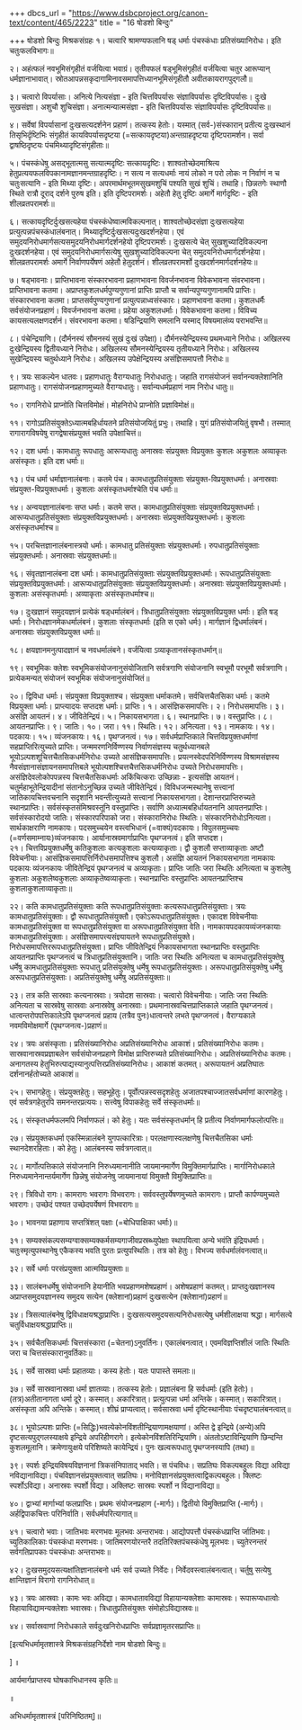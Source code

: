+++
dbcs_url = "https://www.dsbcproject.org/canon-text/content/465/2223"
title = "16 षोडशो बिन्दुः"

+++
षोडशो बिन्दुः
मिश्रकसंग्रहः
१। चत्वारि श्रामण्यफलानि षड् धर्माः पंचस्कंधाः प्रतिसंख्यानिरोधः। इति चतुःफलविभागः॥

२। अहंत्फलं नवभूमिसंगृहीतं वर्जयित्वा भवाग्रं। तृतीयफलं षड्भूमिसंगृहीतं वर्जयित्वा चतुर आरूप्यान् धर्मज्ञानाभावात्। स्रोतआपन्नसकृदागामिनावसमापत्तिध्यानभूमिसंगृहीतौ अवीतकायरागपुद्गलौ॥

३। चत्वारो विपर्यासाः। अनित्ये नित्यसंज्ञा - इति चित्तविपर्यासः संज्ञाविपर्यासः दृष्टिविपर्यासः। दुःखे सुखसंज्ञा। अशुचौ शुचिसंज्ञा। अनात्मन्यात्मसंज्ञा - इति चित्तविपर्यासः संज्ञाविपर्यासः दृष्टिविपर्यासः॥

४। सर्वेषां विपर्यासानां दुःखसत्यदर्शनेन प्रहाणं। तत्कस्य हेतोः। यस्मात् (सर्व-)संस्कारान् प्रतीत्य दुःखस्थानं तिसृभिर्दृष्टिभिः संगृहीतं कायविपर्यासदृष्टया (=सत्कायदृष्टया)अन्तग्राहदृष्टया दृष्टिपरामर्शन। सर्वा द्वाषष्ठिदृष्टयः पंचमिथ्यादृष्टिसंगृहीताः॥

५। पंचस्कंधेषु असद्भूतात्मसु सत्यात्मदृष्टिः सत्कायदृष्टिः। शाश्वतोच्छेदमाश्रित्य हेतुप्रत्ययफलविपकानामज्ञानमन्तग्राहदृष्टिः। न सत्य न सत्यधर्माः नायं लोको न परो लोकः न निर्वाणं न च चतुःसत्यानि - इति मिथ्या दृष्टिः। अपरमार्थमभूतमसुखमशुचिं पश्यति सुखं शुचिं। तथाहि। छिन्नतगेः स्थाणौ स्थिते रात्रौ दूराद् दर्शने पुरुष इति। इति दृष्टिपरामर्शः। अहेतौ हेतु दृष्टिः अमार्गे मार्गदृष्टिः - इति शीलव्रतपरामर्शः॥

६। सत्कायदृष्टिर्दुःखसत्यहेया पंचस्कंधेष्वात्मविकल्पनात्। शाश्वतोच्छेदसंज्ञा दुःखसत्यहेया प्रत्युत्पन्नपंचस्कंधालंबनात्। मिथ्यादृष्टिर्दुःखसत्यदुःखदर्शनहेया। एवं समुदयनिरोधमार्गसत्यसमुदयनिरोधमार्गदर्शनहेयो दृष्टिपरामर्शः। दुःखसत्ये चेत् सुखशुच्यादिविकल्पना दुःखदर्शनहेया। एवं समुदयनिरोधमार्गसत्येषु सुखशुच्यादिविकल्पना चेत् समुदयनिरोधमार्गदर्शनहेया। शीलव्रतपरामर्शः अमार्गे निर्वाणपर्येषणं अहेतौ हेतुदर्शनं। शीलव्रतपरामर्शो दुःखदर्शनमार्गदर्शनहेयः॥

७। षड्भावनाः। प्राप्तिभावना संस्कारभावना प्रहाणभावना विवर्जनभावना विवेकभावना संवरभावना। प्राप्तिभावना कतमा। अप्राप्तकुशलधर्मपुण्यगुणानां प्राप्तिः प्राप्तौ च सर्वान्यपुण्यगुणानामपि प्राप्तिः। संस्कारभावना कतमा। प्राप्तसर्वपुण्यगुणानां प्रत्युत्पन्नाध्वसंस्कारः। प्रहाणभावना कतमा। कुशलधर्मैः सर्वसंयोजनप्रहाणं। विवर्जनभावना कतमा। प्रहेया अकुशलधर्माः। विवेकभावना कतमा। विविच्य कायसत्यलक्षणदर्शनं। संवरभावना कतमा। षडिन्द्रियाणि समलानि यस्माद् विषयमालंव्य पराभवन्ति॥

८। पंचेन्द्रियाणि। (दौर्मनस्यं सौमनस्यं सुखं दुःखं उपेक्षा)। दौर्मनस्येन्द्रियस्य प्रथमध्याने निरोधः। अखिलस्य दुःखेन्द्रियस्य द्वितीयध्याने निरोधः। अखिलस्य सौमनस्येन्द्रियस्य तृतीयध्याने निरोधः। अखिलस्य सुखेन्द्रियस्य चतुर्थध्याने निरोधः। अखिलस्य उपेक्षेन्द्रियस्य असंज्ञिसमापत्तौ निरोधः॥

९। त्रयः साकल्येन धातवः। प्रहाणधातुः वैराग्यधातुः निरोधधातुः। जहाति रागसंयोजनं सर्वानन्यक्लेशानिति प्रहाणधातुः। रागसंयोजनप्रहाणमुच्यते वैराग्यधातुः। सर्वान्यधर्मप्रहाणं नाम निरोध धातुः॥

१०। रागनिरोधे प्राप्नोति चित्तविमोक्षं। मोहनिरोधे प्राप्नोति प्रज्ञाविमोक्षं॥

११। रागोऽप्रतिसंयुक्तेऽध्यात्मबहिर्धायतने प्रतिसंयोजयितुं प्रभुः। तथाहि। युगं प्रतिसंयोजयितुं वृषभौ। तस्मात् रागारागविषयेषु रागद्वेषासंप्रयुक्तं भवति उपेक्षाचित्तं॥

१२। दश धर्माः। कामधातुः रूपधातुः आरूप्यधातुः अनास्रवः संप्रयुक्तः विप्रयुक्तः कुशलः अकुशलः अव्याकृतः असंस्कृतः। इति दश धर्माः॥

१३। पंच धर्मा धर्माज्ञानालंबनाः। कतमे पंच। कामधातुप्रतिसंयुक्ताः संप्रयुक्त-विप्रयुक्तधर्माः। अनास्रवाः संप्रयुक्त-विप्रयुक्तधर्माः। कुशलाः असंस्कृतधर्माश्चेति पंच धर्माः॥

१४। अन्वयज्ञानालंबनाः सप्त धर्माः। कतमे सप्त। कामधातुप्रतिसंयुक्ताः संप्रयुक्तविप्रयुक्तधर्माः। आरूप्यधातुप्रतिसंयुक्ताः संप्रयुक्तविप्रयुक्तधर्माः। अनास्रवाः संप्रयुक्तविप्रयुक्तधर्माः। कुशलाः असंस्कृतधर्माश्च॥

१५। परचित्तज्ञानालंबनास्त्रयो धर्माः। कामधातु प्रतिसंयुक्ताः संप्रयुक्तधर्माः। रुपधातुप्रतिसंयुक्ताः संप्रयुक्तधर्माः। अनास्रवाः संप्रयुक्तधर्माः॥

१६। संवृतज्ञानालंबना दश धर्माः। कामधातुप्रतिसंयुक्ताः संप्रयुक्तविप्रयुक्तधर्माः। रूपधातुप्रतिसंयुक्ताः संप्रयुक्तविप्रयुक्तधर्माः। आरूप्यधातुप्रतिसंयुक्ताः संप्रयुक्तविप्रयुक्तधर्माः। अनास्रवाः संप्रयुक्तविप्रयुक्तधर्माः। कुशलाः असंस्कृतधर्माः। अव्याकृताः असंस्कृतधर्माश्च॥

१७। दुःखज्ञानं समुदयज्ञानं प्रत्येकं षड्धर्मालंबनं। त्रिधातुप्रतिसंयुक्ताः संप्रयुक्तविप्रयुक्त धर्माः। इति षड् धर्माः। निरोधज्ञानमेकधर्मालंबनं। कुशलाः संस्कृतधर्माः (इति स एको धर्मः)। मार्गज्ञानं द्विधर्मालंबनं। अनास्रवाः संप्रयुक्तविप्रयुक्त धर्माः॥

१८। क्षयज्ञानमनुत्पादज्ञानं च नवधर्मालंबने। वर्जयित्वा ऽव्याकृतानसंस्कृतधर्मान्॥

१९। स्वभूमिकः क्लेशः स्वभूमिकसंयोजनानुसंयोजितानि सर्वत्रगाणि संयोजनानि स्वभूमौ परभूमौ सर्वत्रगाणि। प्रत्येकमन्यत् संयोजनं स्वभूमिक संयोजनानुसंयोजितं॥

२०। द्विविधा धर्माः। संप्रयुक्ता विप्रयुक्ताश्च। संप्रयुक्ता धर्माकतमे। सर्वचित्तचैतसिका धर्माः। कतमे विप्रयुक्ता धर्माः। प्राप्त्यादयः सप्तदश धर्माः। प्राप्तिः। १। आसंज्ञिकसमापत्तिः। २। निरोधसमापत्तिः। ३। असंज्ञि आयतनं। ४। जीवितेन्द्रियं। ५। निकायसभागता। ६। स्थानप्राप्तिः। ७। वस्तुप्राप्तिः। ८। आयतनप्राप्तिः। ९। जातिः। १०। जरा। ११। स्थितिः। १२। अनित्यता। १३। नामकायः। १४। पदकायः। १५। व्यंजनकायः। १६। पृथग्जनत्वं। १७। सर्वधर्मप्राप्तिकाले चित्तविप्रयुक्तधर्माणां सहप्राप्तिरित्युच्यते प्राप्तिः। जन्ममरणनिर्विण्णस्य निर्वाणसंज्ञस्य चतुर्थध्यानबले भूयोऽल्पशशूचित्तचैतसिकधर्मनिरोधः उच्यते आसंज्ञिकसमापत्तिः। प्रयत्नस्वेदपरिनिर्विण्णस्य विश्रामसंज्ञस्य नैवसंज्ञानासंज्ञायनसमापत्तिबले भूयोल्पशश्चित्तचैत्तसिकधर्मनिरोधः उच्यते निरोधसमापत्तिः। असंज्ञिदेवलोकोपपन्नस्य चित्तचैतसिकधर्माः अकिंचित्कराः उच्छिन्नाः - इत्यसंज्ञि आयतनं। चतुर्महाभूतेन्द्रियादीनां संतानोऽनुच्छिन्न उच्यते जीवितेन्द्रियं। विविधजन्मस्थानेषु सत्त्वानां जातिकायचित्तवचनानि सदृशानि भवन्तीत्युच्यते सत्त्वानां निकायसभागता। देशान्तरप्राप्तिरुच्यते स्थानप्राप्तिः। सर्वसंस्कृतसंमिश्रवस्तूनि वस्तुप्राप्तिः। सर्वाणि अध्यात्मबहिर्धायतनानि आयतनप्राप्तिः। सर्वसंस्कारोदयो जातिः। संस्कारपरिपाको जरा। संस्कारानिरोधः स्थितिः। संस्कारनिरोधोऽनित्यता। सार्थकाक्षराणि नामकायः। पदसमुच्चयेन वस्त्वभिधानं (=वाक्यं)पदकायः। विपुलसमुच्चयः (=वर्णसमाम्नायः)व्यंजनकायः। आर्यानास्रवमार्गाप्राप्तिः पृथग्जनत्वं। इति सप्तदश।  
२१। चित्तविप्रयुक्तधर्मेषु कतिकुशलाः कत्यकुशलाः कत्यव्याकृताः। द्वौ कुशलौ सप्ताव्याकृताः अष्टौ विवेचनीयाः। आसंज्ञिकसमापत्तिर्निरोधसमापत्तिश्च कुशलौ। असंज्ञि आयतनं निकायसभागता नामकायः पदकायः व्यंजनकायः जीवितेन्द्रियं पृथग्जनत्वं च अव्याकृताः। प्राप्तिः जातिः जरा स्थितिः अनित्यता च कुशलेषु कुशलाः अकुशलेष्वकुशलाः अव्याकृतेष्वव्याकृताः। स्थानप्राप्तिः वस्तुप्राप्तिः आयतनप्राप्तिश्च कुशलाकुशलाव्याकृताः॥

२२। कति कामधातुप्रतिसंयुक्ताः कति रूपधातुप्रतिसंयुक्ताः कत्यरूपधातुप्रतिसंयुक्ताः। त्रयः कामधातुप्रतिसंयुक्ताः। द्वौ रूपधातुप्रतिसंयुक्तौ। एकोऽरूपधातुप्रतिसंयुक्तः। एकादश विवेचनीयाः कामधातुप्रतिसंयुक्ता वा रूपधातुप्रतिसंयुक्ता वा अरूपधातुप्रतिसंयुक्ता वेति। नामकायपदकायव्यंजनकायाः कामधातुप्रतिसंयुक्ताः। असंज्ञिसमापत्त्यसंज्ञ्यायतने रूपधातुप्रतिसंयुक्ते। निरोधसमापत्तिररूपधातुप्रतिसंयुक्ता। प्राप्तिः जीवितेन्द्रियं निकायसभागता स्थानप्राप्तिः वस्तुप्राप्तिः आयतनप्राप्तिः पृथग्जनत्वं च त्रिधातुप्रतिसंयुक्तानि। जातिः जरा स्थितिः अनित्यता च कामधातुप्रतिसंयुक्तेषु धर्मेषु कामधातुप्रतिसंयुक्ताः रूपधातु प्रतिसंयुक्तेषु धर्मेषु रूपधातुप्रतिसंयुक्ताः। अरूपधातुप्रतिसंयुक्तेषु धर्मेषु अरूपधातुप्रतिसंयुक्ताः। अप्रतिसंयुक्तेषु धर्मेषु अप्रतिसंयुक्ताः॥

२३। तत्र कति सास्रवाः कत्यनास्रवाः। त्रयोदश सास्रवाः। चत्वारो विवेचनीयाः। जातिः जरा स्थितिः अनित्यता च सास्रवेषु सास्रवाः अनास्रवेषु अनास्रवाः। प्रथमानास्रवचित्तप्राप्तिकाले जहाति पृथग्जनत्वं। धात्वन्तरोपपत्तिकालेऽपि पृथग्जनत्वं प्रहाय (तत्रैव पुनः)धात्वन्तरे लभते पृथग्जनत्वं। वैराग्यकाले नवमविमोक्षमार्गे (पृथग्जनत्व-)प्रहाणं॥

२४। त्रयः असंस्कृताः। प्रतिसंख्यानिरोधः अप्रतिसंख्यानिरोधः आकाशं। प्रतिसंख्यानिरोधः कतमः। सास्रवानास्रवप्रज्ञाबलेन सर्वसंयोजनप्रहाणे विमोक्ष प्राप्तिरुच्यते प्रतिसंख्यानिरोधः। अप्रतिसंख्यानिरोधः कतमः। अनागतस्य हेतुभिरुत्पाद्यस्यानुत्पत्तिरप्रतिसंख्यानिरोधः। आकाशं कतमत्। अरूपायतनं अप्रतिघातः दर्शनानर्हतोच्यते आकाशं॥

२५। सभागहेतुः। संप्रयुक्तहेतुः। सहभूहेतुः। पूर्वोत्पन्नस्वसदृशहेतुः अजातपश्चाज्जातसर्वधर्माणां कारणहेतुः। एवं सर्वत्रगहेतुरपि समनन्तरप्रत्ययः। सत्त्वेषु विपाकहेतुः सर्वे संस्कृतधर्माः॥

२६। संस्कृतधर्मफलमपि निर्वाणफलं। को हेतुः। यतः सर्वसंस्कृतधर्मान् हि प्रतीत्य निर्वाणमार्गफलोत्पत्तिः॥

२७। संप्रयुक्तकधर्मा एकस्मिन्नालंबने युगपत्कारित्राः। परलक्षणास्वलक्षणेषु चित्तचैतसिका धर्माः स्थानदेशरहिताः। को हेतुः। आलंबनस्य सर्वत्रगत्वात्॥

२८। मार्गोत्पत्तिकाले संयोजनानि निरुध्यमानानीति जायमानमार्गेण विमुक्तिमार्गप्राप्तिः। मार्गानिरोधकाले निरुध्यमानेनान्तर्यमार्गेण छिन्नेषु संयोजनेषु जायमानायां विमुक्तौ विमुक्तिप्राप्तिः॥

२९। त्रिविधो रागः। कामरागः भवरागः विभवरागः। सर्ववस्तुपर्येषणमुच्यते कामरागः। प्राप्तौ कार्पण्यमुच्यते भवरागः। उच्छेदं पश्यत उच्छेदपर्येषणं विभवरागः॥

३०। भावनया प्रहाणाय सप्तत्रिंशत् पक्षाः (=बोधिपाक्षिका धर्माः)॥

३१। सम्यक्संकल्पसम्यग्वाक्सम्यक्कर्मसम्यगाजीवप्रस्रब्ध्युपेक्षाः स्थापयित्वा अन्ये भवंति इंद्रियधर्माः। चतुःस्मृत्युपस्थानेषु एकैकस्य भवति पुरतः प्रत्युपस्थितिः। तत्र को हेतुः। विभज्य सर्वधर्मालंवनत्वात्॥

३२। सर्वे धर्माः परसंप्रयुक्ता आत्मविप्रयुक्ताः॥

३३। सालंबनधर्मेषु संयोजनानि हेयानीति भवप्रहाणमशेषप्रहाणं। अशेषप्रहाणं कतमत्। प्राप्तदुःखज्ञानस्य अप्राप्तसमुदयज्ञानस्य समुदय सत्येन (क्लेशानां)प्रहाणं दुःखसत्येन (क्लेशानां)प्रहाणं॥

३४। त्रिसत्यालंबनेषु द्विविधाक्षयश्रद्धाप्राप्तिः। दुःखसत्यसमुदयसत्यनिरोधसत्येषु धर्मशीलाक्षया श्रद्धा। मार्गसत्ये चतुर्विधाक्षयश्रद्धाप्राप्तिः॥

३५। सर्वचैतसिकधर्माः चित्तसंस्कारा (=चेतना)ऽनुवर्तिनः। एकालंबनत्वात्। एवमविज्ञप्तिशीलं जातिः स्थितिः जरा च चित्तसंस्कारानुवर्तिकाः॥

३६। सर्वे सास्रवा धर्माः प्रहातव्याः। कस्य हेतोः। यतः पापास्ते समलाः॥

३७। सर्वे सास्रवानास्रवा धर्मा ज्ञातव्याः। तत्कस्य हेतोः। प्रज्ञालंबना हि सर्वधर्माः (इति हेतोः)। (तत्र)अतीतानागता धर्मा दूरे। कस्मात्। अकारित्रात्। प्रत्युत्पन्ना धर्मा अन्तिके। कस्मात्। सकारित्रात्। असंस्कृता अपि अन्तिके। कस्मात्। शीघ्रं प्राप्यत्वात्। सर्वसास्रवा धर्मा दृष्टिस्थानीयाः पंचदृष्ट्यालंबनत्वात्॥

३८। भूयोऽल्पशः प्राप्तिः (=सिद्धिः)भवत्येकोनविंशतीन्द्रियाणामक्षयाणां। अस्ति द्वे इन्द्रिये (अन्ये)अपि दृष्टसत्यपुद्गलस्याक्षये इन्द्रिये अपरिहीणरागे। इत्येकोनविंशतिरिन्द्रियाणि। अंततोऽष्टाविन्द्रियाणि छिन्दन्ति कुशलमूलानि। क्रमेणायुःक्षये परिशिष्यते कायेन्द्रियं। पुनः खल्वरूपधातु पृथग्जनस्यापि (तथा)॥

३९। स्पर्शः इन्द्रियविषयविज्ञनानां त्रिकसंनिपाताद् भवति। स पंचविधः। सप्रतिघः विकल्पबहुलः विद्या अविद्या नविद्यानाविद्या। पंचविज्ञानसंप्रयुक्तत्वात् सप्रतिघः। मनोविज्ञानसंप्रयुक्तत्वाद्विकल्पबहुलः। क्लिष्टः स्पर्शोऽविद्या। अनास्रवः स्पर्शो विद्या। अक्लिष्टः सास्रवः स्पर्शो न विद्यानाविद्या॥

४०। द्वाभ्यां मार्गाभ्यां फलप्राप्तिः। प्रथमः संयोजनप्रहाण (-मार्गः)। द्वितीयो विमुक्तिप्राप्ति (-मार्गः)। अर्हद्विपाकचित्तः परिनिर्वाति। सर्वधर्मपरित्यागात्॥

४१। चत्वारो भवाः। जातिभवः मरणभवः मूलभवः अन्तराभवः। आद्योपपत्तौ पंचस्कंधप्राप्ति र्जातिभवः। च्युतिकालिकाः पंचस्कंधा मरणभवः। जातिमरणयोरन्तरै तदतिरिक्तपंचस्कंधेषु मूलभवः। च्युतेरनन्तरं सर्वगतिप्रापकाः पंचस्कंधाः अन्तराभवः॥

४२। दुःखसमुदयसत्यक्षांतिज्ञानालंबनो धर्मः सर्व उच्यते निर्वेदः। निर्वेदवस्त्वालंबनत्वात्। चर्तुषु सत्येषु क्षान्तिज्ञानं विरागो रागनिरोधात्॥

४३। त्रयः आस्रवाः। कामः भवः अविद्या। कामधातावविद्यां विहायान्यक्लेशाः कामास्रवः। रूपारूप्यधात्वोः विहायाविद्यामन्यक्लेशाः भवास्रवः। त्रिधातुप्रतिसंयुक्तः संमोहोऽविद्यास्रवः॥

४४। सर्वास्रवाणां निरोधकाले सर्वदुःखनिरोधप्राप्तिः सर्वप्रज्ञामृतरसप्राप्तिः॥

[इत्यभिधर्मामृतशास्त्रे मिश्रकसंग्रहनिर्देशो नाम षोडशो बिन्दुः॥

]
॥

आर्यमार्गप्राप्तस्य घोषकाभिधानस्य कृतिः॥

॥

अभिधर्मामृतशास्त्रं [परिनिष्ठितम्]॥

